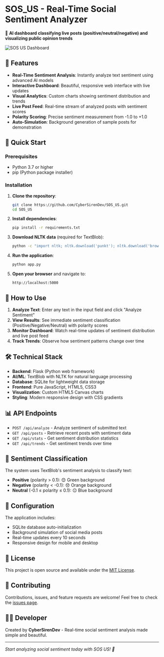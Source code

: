 # SOS_US - Real-Time Social Sentiment Analyzer

🚨 **AI dashboard classifying live posts (positive/neutral/negative) and visualizing public opinion trends**

![SOS US Dashboard](https://github.com/user-attachments/assets/677ffff6-cde9-42f5-9dfe-3490559da5a8)

## 🌟 Features

- **Real-Time Sentiment Analysis**: Instantly analyze text sentiment using advanced AI models
- **Interactive Dashboard**: Beautiful, responsive web interface with live updates
- **Visual Analytics**: Custom charts showing sentiment distribution and trends
- **Live Post Feed**: Real-time stream of analyzed posts with sentiment scores
- **Polarity Scoring**: Precise sentiment measurement from -1.0 to +1.0
- **Auto-Simulation**: Background generation of sample posts for demonstration

## 🚀 Quick Start

### Prerequisites

- Python 3.7 or higher
- pip (Python package installer)

### Installation

1. **Clone the repository**:
   ```bash
   git clone https://github.com/CyberSirenDev/SOS_US.git
   cd SOS_US
   ```

2. **Install dependencies**:
   ```bash
   pip install -r requirements.txt
   ```

3. **Download NLTK data** (required for TextBlob):
   ```bash
   python -c "import nltk; nltk.download('punkt'); nltk.download('brown')"
   ```

4. **Run the application**:
   ```bash
   python app.py
   ```

5. **Open your browser** and navigate to:
   ```
   http://localhost:5000
   ```

## 📱 How to Use

1. **Analyze Text**: Enter any text in the input field and click "Analyze Sentiment"
2. **View Results**: See immediate sentiment classification (Positive/Negative/Neutral) with polarity scores
3. **Monitor Dashboard**: Watch real-time updates of sentiment distribution and live post feed
4. **Track Trends**: Observe how sentiment patterns change over time

## 🛠 Technical Stack

- **Backend**: Flask (Python web framework)
- **AI/ML**: TextBlob with NLTK for natural language processing
- **Database**: SQLite for lightweight data storage
- **Frontend**: Pure JavaScript, HTML5, CSS3
- **Visualization**: Custom HTML5 Canvas charts
- **Styling**: Modern responsive design with CSS gradients

## 📊 API Endpoints

- `POST /api/analyze` - Analyze sentiment of submitted text
- `GET /api/posts` - Retrieve recent posts with sentiment data
- `GET /api/stats` - Get sentiment distribution statistics
- `GET /api/trends` - Get sentiment trends over time

## 🎨 Sentiment Classification

The system uses TextBlob's sentiment analysis to classify text:

- **Positive** (polarity > 0.1): 😊 Green background
- **Negative** (polarity < -0.1): 😞 Orange background  
- **Neutral** (-0.1 ≤ polarity ≤ 0.1): 😐 Blue background

## 🔧 Configuration

The application includes:
- SQLite database auto-initialization
- Background simulation of social media posts
- Real-time updates every 10 seconds
- Responsive design for mobile and desktop

## 📝 License

This project is open source and available under the [MIT License](LICENSE).

## 🤝 Contributing

Contributions, issues, and feature requests are welcome! Feel free to check the [issues page](https://github.com/CyberSirenDev/SOS_US/issues).

## 👨‍💻 Developer

Created by **CyberSirenDev** - Real-time social sentiment analysis made simple and beautiful.

---

*Start analyzing social sentiment today with SOS US! 🚀*
